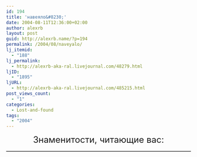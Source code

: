 ```yaml
---
id: 194
title: 'навеяло&#8230;'
date: 2004-08-11T12:36:00+02:00
author: alexrb
layout: post
guid: http://alexrb.name/?p=194
permalink: /2004/08/naveyalo/
lj_itemid:
  - "188"
lj_permalink:
  - http://alexrb-aka-ral.livejournal.com/48279.html
ljID:
  - "1895"
ljURL:
  - http://alexrb-aka-ral.livejournal.com/485215.html
post_views_count:
  - "1"
categories:
  - Lost-and-found
tags:
  - "2004"
---
```

<!--more Знаменитости читающие нас!-->

<center>
  <font size="+2">Знаменитости, читающие вас:</font>
</center><table border=1> 

</table>